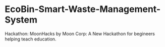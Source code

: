 # EcoBin-Smart-Waste-Management-System
Hackathon: MoonHacks by Moon Corp: A New Hackathon for begineers helping teach education.
